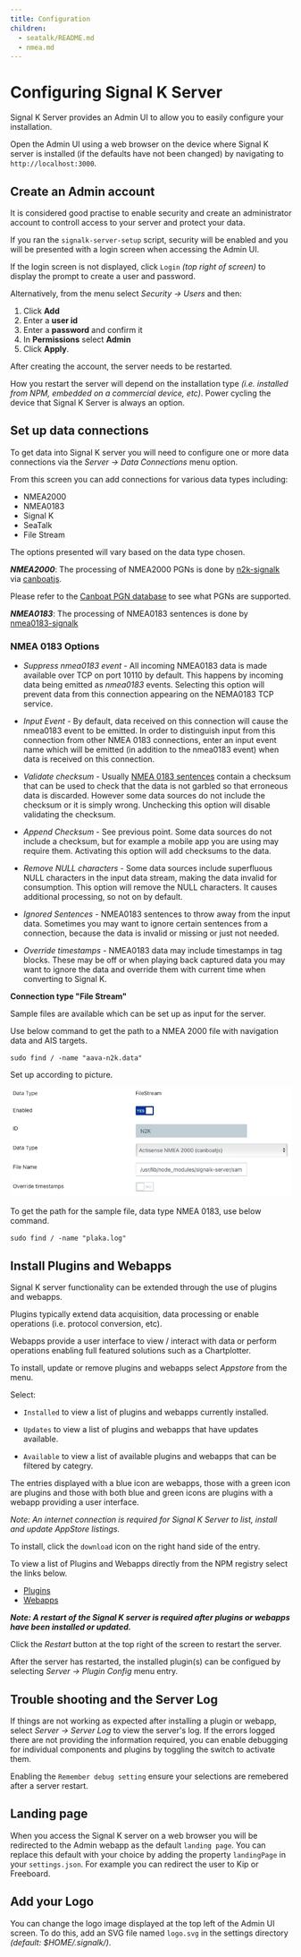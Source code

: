 ```yaml
---
title: Configuration
children:
  - seatalk/README.md
  - nmea.md
---
```


# Configuring Signal K Server

Signal K Server provides an Admin UI to allow you to easily configure your installation.

Open the Admin UI using a web browser on the device where Signal K server is installed (if the defaults have not been changed) by navigating to `http://localhost:3000`.

## Create an Admin account

It is considered good practise to enable security and create an administrator account to controll access to your server and protect your data.

If you ran the `signalk-server-setup` script, security will be enabled and you will be presented with a login screen when accessing the Admin UI.

If the login screen is not displayed, click `Login` _(top right of screen)_ to display the prompt to create a user and password.

Alternatively, from the menu select _Security -> Users_ and then:

1. Click **Add**
1. Enter a **user id**
1. Enter a **password** and confirm it
1. In **Permissions** select **Admin**
1. Click **Apply**.

After creating the account, the server needs to be restarted.

How you restart the server will depend on the installation type _(i.e. installed from NPM, embedded on a commercial device, etc)_. Power cycling the device that Signal K Server is always an option.

## Set up data connections

To get data into Signal K server you will need to configure one or more data connections via the _Server -> Data Connections_ menu option.

From this screen you can add connections for various data types including:

- NMEA2000
- NMEA0183
- Signal K
- SeaTalk
- File Stream

The options presented will vary based on the data type chosen.

**_NMEA2000_**: The processing of NMEA2000 PGNs is done by [n2k-signalk](https://github.com/SignalK/n2k-signalk) via [canboatjs](https://github.com/canboat/canboatjs).

Please refer to the [Canboat PGN database](https://canboat.github.io/canboat/canboat.html) to see what PGNs are supported.

**_NMEA0183_**: The processing of NMEA0183 sentences is done by [nmea0183-signalk](https://github.com/SignalK/signalk-parser-nmea0183)

### NMEA 0183 Options

- _Suppress nmea0183 event_ - All incoming NMEA0183 data is made available over TCP on port 10110 by default. This happens by incoming data being emitted as _nmea0183_ events. Selecting this option will prevent data from this connection appearing on the NEMA0183 TCP service.

- _Input Event_ - By default, data received on this connection will cause the nmea0183 event to be emitted. In order to distinguish input from this connection from other NMEA 0183 connections, enter an input event name which will be emitted (in addition to the nmea0183 event) when data is received on this connection.

- _Validate checksum_ - Usually [NMEA 0183 sentences](https://en.wikipedia.org/wiki/NMEA_0183) contain a checksum that can be used to check that the data is not garbled so that erroneous data is discarded. However some data sources do not include the checksum or it is simply wrong. Unchecking this option will disable validating the checksum.

- _Append Checksum_ - See previous point. Some data sources do not include a checksum, but for example a mobile app you are using may require them. Activating this option will add checksums to the data.

- _Remove NULL characters_ - Some data sources include superfluous NULL characters in the input data stream, making the data invalid for consumption. This option will remove the NULL characters. It causes additional processing, so not on by default.

- _Ignored Sentences_ - NMEA0183 sentences to throw away from the input data. Sometimes you may want to ignore certain sentences from a connection, because the data is invalid or missing or just not needed.

- _Override timestamps_ - NMEA0183 data may include timestamps in tag blocks. These may be off or when playing back captured data you may want to ignore the data and override them with current time when converting to Signal K.

**Connection type "File Stream"**

Sample files are available which can be set up as input for the server.

Use below command to get the path to a NMEA 2000 file with navigation data and AIS targets.

```
sudo find / -name "aava-n2k.data"
```

Set up according to picture.

![SK_N2K_file](./SK_file_stream_N2K.png)

To get the path for the sample file, data type NMEA 0183, use below command.

```
sudo find / -name "plaka.log"
```

## Install Plugins and Webapps

Signal K server functionality can be extended through the use of plugins and webapps.

Plugins typically extend data acquisition, data processing or enable operations (i.e. protocol conversion, etc).

Webapps provide a user interface to view / interact with data or perform operations enabling full featured solutions such as a Chartplotter.

To install, update or remove plugins and webapps select _Appstore_ from the menu.

Select:

- `Installed` to view a list of plugins and webapps currently installed.

- `Updates` to view a list of plugins and webapps that have updates available.

- `Available` to view a list of available plugins and webapps that can be filtered by categry.

The entries displayed with a blue icon are webapps, those with a green icon are plugins and those with both blue and green icons are plugins with a webapp providing a user interface.

_Note: An internet connection is required for Signal K Server to list, install and update AppStore listings._

To install, click the `download` icon on the right hand side of the entry.

To view a list of Plugins and Webapps directly from the NPM registry select the links below.

- [Plugins](https://www.npmjs.com/search?q=keywords%3Asignalk-node-server-plugin)
- [Webapps](https://www.npmjs.com/search?q=keywords:signalk-webapp)

**_Note: A restart of the Signal K server is required after plugins or webapps have been installed or updated._**

Click the _Restart_ button at the top right of the screen to restart the server.

After the server has restarted, the installed plugin(s) can be configued by selecting _Server -> Plugin Config_ menu entry.

## Trouble shooting and the Server Log

If things are not working as expected after installing a plugin or webapp, select _Server -> Server Log_ to view the server's log. If the errors logged there are not providing the information required, you can enable debugging for individual components and plugins by toggling the switch to activate them.

Enabling the `Remember debug setting` ensure your selections are remebered after a server restart.

## Landing page

When you access the Signal K server on a web browser you will be redirected to the Admin webapp as the default `landing page`. You can replace this default with your choice by adding the property `landingPage` in your `settings.json`. For example you can redirect the user to Kip or Freeboard.

## Add your Logo

You can change the logo image displayed at the top left of the Admin UI screen.
To do this, add an SVG file named `logo.svg` in the settings directory _(default: $HOME/.signalk/)_.
